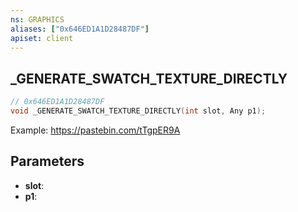 ```yaml
---
ns: GRAPHICS
aliases: ["0x646ED1A1D28487DF"]
apiset: client
---
```

## _GENERATE_SWATCH_TEXTURE_DIRECTLY

```c
// 0x646ED1A1D28487DF
void _GENERATE_SWATCH_TEXTURE_DIRECTLY(int slot, Any p1);
```

Example: https://pastebin.com/tTgpER9A

## Parameters
* **slot**:
* **p1**: